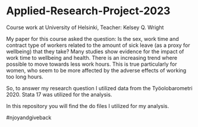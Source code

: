 # Applied-Research-Project-2023
Course work at University of Helsinki, Teacher: Kelsey Q. Wright

My paper for this course asked the question: 
Is the sex, work time and contract type of workers related to the amount of sick leave (as a proxy for wellbeing) that they take? 
Many studies show evidence for the impact of work time to wellbeing and health. 
There is an increasing trend where possible to move towards less work hours. 
This is true particularly for women, who seem to be more affected by the adverse effects of working too long hours.

So, to answer my research question I utilized data from the Työolobarometri 2020.
Stata 17 was utilized for the analysis.

In this repository you will find the do files I utilized for my analysis.

#njoyandgiveback
